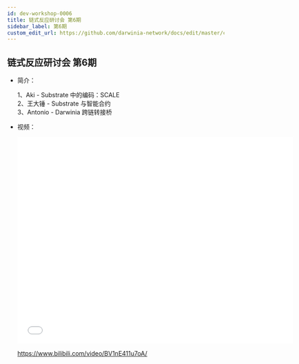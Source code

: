 ```yaml
---
id: dev-workshop-0006
title: 链式反应研讨会 第6期
sidebar_label: 第6期
custom_edit_url: https://github.com/darwinia-network/docs/edit/master/content/zh-CN/dev-workshop-0006.md
---
```


## 链式反应研讨会 第6期

- 简介：

  1、Aki - Substrate 中的编码：SCALE  
  2、王大锤 - Substrate 与智能合约  
  3、Antonio - Darwinia 跨链转接桥

- 视频：

  <iframe src="//player.bilibili.com/player.html?aid=94858762&bvid=BV1nE411u7oA&cid=161934880&page=1" scrolling="no" border="0" frameborder="no" framespacing="0" allowfullscreen="true" width="640" height="480"> </iframe>

  https://www.bilibili.com/video/BV1nE411u7oA/
